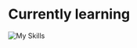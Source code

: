 <h1>Currently learning</h1>

![My Skills](https://skills.thijs.gg/icons?i=nodejs,py,docker,linux,mysql)
